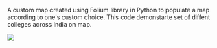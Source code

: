 A custom map created using Folium library in Python to populate a map according to one's custom choice. This code demonstarte set of diffent colleges across India on map.

<img src="https://github.com/Akashtyagi08/Mini-Projects---Python-/blob/master/Map/pythonmap.JPG" />

